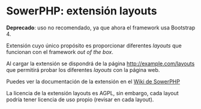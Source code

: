 SowerPHP: extensión layouts
===========================

**Deprecado**: uso no recomendado, ya que ahora el framework usa Bootstrap 4.

Extensión cuyo único propósito es proporcionar diferentes *layouts* que
funcionan con el framework *out of the box*.

Al cargar la extensión se dispondrá de la página http://example.com/layouts que
permitirá probar los diferentes *layouts* con la página web.

Puedes ver la documentación de la extensión en el
[Wiki de SowerPHP](http://wiki.sowerphp.org/doku.php/extensions/layouts)

La licencia de la extensión layouts es AGPL, sin embargo, cada layout podría tener
licencia de uso propio (revisar en cada layout).
